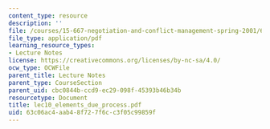 ```yaml
---
content_type: resource
description: ''
file: /courses/15-667-negotiation-and-conflict-management-spring-2001/63c06ac4aab48f727f6cc3f05c99859f_lec10_elements_due_process.pdf
file_type: application/pdf
learning_resource_types:
- Lecture Notes
license: https://creativecommons.org/licenses/by-nc-sa/4.0/
ocw_type: OCWFile
parent_title: Lecture Notes
parent_type: CourseSection
parent_uid: cbc0844b-ccd9-ec29-098f-45393b46b34b
resourcetype: Document
title: lec10_elements_due_process.pdf
uid: 63c06ac4-aab4-8f72-7f6c-c3f05c99859f
---
```

